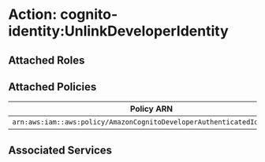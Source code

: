 # Action: cognito-identity:UnlinkDeveloperIdentity

## Attached Roles

## Attached Policies

| Policy ARN | Policy Name |
|------------|-------------|
| `arn:aws:iam::aws:policy/AmazonCognitoDeveloperAuthenticatedIdentities` | [AmazonCognitoDeveloperAuthenticatedIdentities](../policies.md#amazoncognitodeveloperauthenticatedidentities) |

## Associated Services

